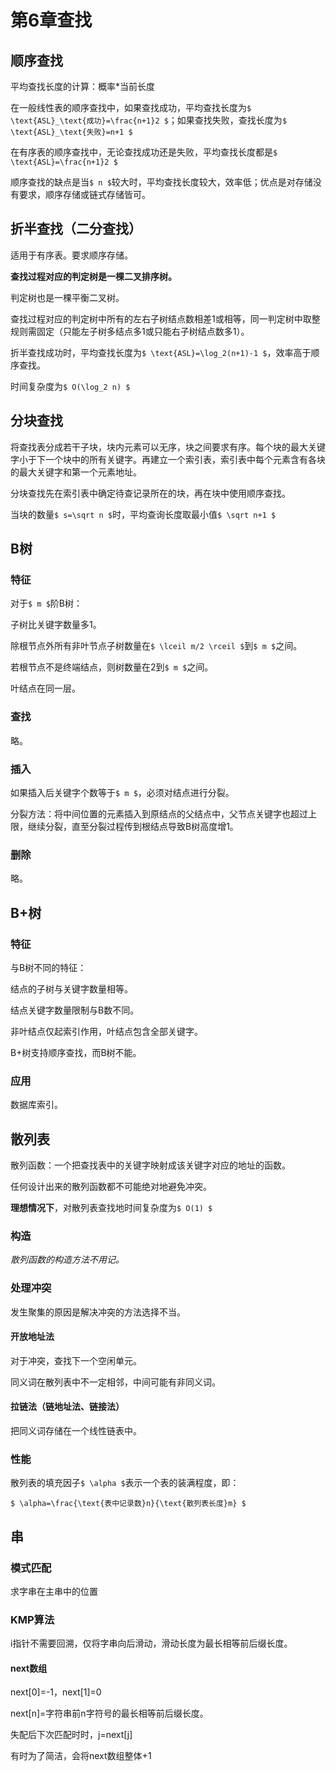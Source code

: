 # 第6章查找

## 顺序查找

平均查找长度的计算：概率*当前长度



在一般线性表的顺序查找中，如果查找成功，平均查找长度为`$ \text{ASL}_\text{成功}=\frac{n+1}2 $`；如果查找失败，查找长度为`$ \text{ASL}_\text{失败}=n+1 $`

在有序表的顺序查找中，无论查找成功还是失败，平均查找长度都是`$ \text{ASL}=\frac{n+1}2 $`

顺序查找的缺点是当`$ n $`较大时，平均查找长度较大，效率低；优点是对存储没有要求，顺序存储或链式存储皆可。



## 折半查找（二分查找）

适用于有序表。要求顺序存储。

**查找过程对应的判定树是一棵二叉排序树。**

判定树也是一棵平衡二叉树。

查找过程对应的判定树中所有的左右子树结点数相差1或相等，同一判定树中取整规则需固定（只能左子树多结点多1或只能右子树结点数多1）。

折半查找成功时，平均查找长度为`$ \text{ASL}=\log_2(n+1)-1 $`，效率高于顺序查找。

时间复杂度为`$ O(\log_2 n) $`



## 分块查找

将查找表分成若干子块，块内元素可以无序，块之间要求有序。每个块的最大关键字小于下一个块中的所有关键字。再建立一个索引表，索引表中每个元素含有各块的最大关键字和第一个元素地址。

分块查找先在索引表中确定待查记录所在的块，再在块中使用顺序查找。

当块的数量`$ s=\sqrt n $`时，平均查询长度取最小值`$ \sqrt n+1 $`

## B树

### 特征

对于`$ m $`阶B树：

子树比关键字数量多1。

除根节点外所有非叶节点子树数量在`$ \lceil m/2 \rceil $`到`$ m $`之间。

若根节点不是终端结点，则树数量在2到`$ m $`之间。

叶结点在同一层。

### 查找

略。

### 插入

如果插入后关键字个数等于`$ m $`，必须对结点进行分裂。

分裂方法：将中间位置的元素插入到原结点的父结点中，父节点关键字也超过上限，继续分裂，直至分裂过程传到根结点导致B树高度增1。

### 删除

略。



## B+树

### 特征

与B树不同的特征：

结点的子树与关键字数量相等。

结点关键字数量限制与B数不同。

非叶结点仅起索引作用，叶结点包含全部关键字。

B+树支持顺序查找，而B树不能。

### 应用

数据库索引。

## 散列表

散列函数：一个把查找表中的关键字映射成该关键字对应的地址的函数。

任何设计出来的散列函数都不可能绝对地避免冲突。

**理想情况下**，对散列表查找地时间复杂度为`$ O(1) $`

### 构造

*散列函数的构造方法不用记。*

### 处理冲突

发生聚集的原因是解决冲突的方法选择不当。

#### 开放地址法

对于冲突，查找下一个空闲单元。

同义词在散列表中不一定相邻，中间可能有非同义词。

#### 拉链法（链地址法、链接法）

把同义词存储在一个线性链表中。

### 性能

散列表的填充因子`$ \alpha $`表示一个表的装满程度，即：

`$ \alpha=\frac{\text{表中记录数}n}{\text{散列表长度}m} $`

## 串

### 模式匹配

求字串在主串中的位置

### KMP算法

i指针不需要回溯，仅将字串向后滑动，滑动长度为最长相等前后缀长度。

#### next数组

next[0]=-1，next[1]=0

next[n]=字符串前n字符号的最长相等前后缀长度。

失配后下次匹配时时，j=next[j]

有时为了简洁，会将next数组整体+1


